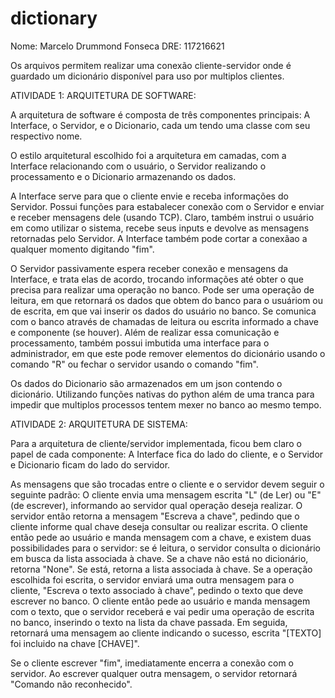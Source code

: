 # dictionary

Nome: Marcelo Drummond Fonseca
DRE: 117216621

Os arquivos permitem realizar uma conexão cliente-servidor onde é guardado um dicionário disponível para uso por multiplos clientes.

ATIVIDADE 1: ARQUITETURA DE SOFTWARE:

A arquitetura de software é composta de três componentes principais: A Interface, o Servidor, e o Dicionario, cada um tendo uma classe com seu respectivo nome.

O estilo arquitetural escolhido foi a arquitetura em camadas, com a Interface relacionando com o usuário, o Servidor realizando o processamento e o Dicionario armazenando os dados.

A Interface serve para que o cliente envie e receba informações do Servidor. Possui funções para estabalecer conexão com o Servidor e enviar e receber mensagens dele (usando TCP). Claro, também instrui o usuário em como utilizar o sistema, recebe seus inputs e devolve as mensagens retornadas pelo Servidor. A Interface também pode cortar a conexãao a qualquer momento digitando "fim".

O Servidor passivamente espera receber conexão e mensagens da Interface, e trata elas de acordo, trocando informações até obter o que precisa para realizar uma operação no banco. Pode ser uma operação de leitura, em que retornará os dados que obtem do banco para o usuáriom ou de escrita, em que vai inserir os dados do usuário no banco. Se comunica com o banco através de chamadas de leitura ou escrita informado a chave e componente (se houver). Além de realizar essa comunicação e processamento, também possui imbutida uma interface para o administrador, em que este pode remover elementos do dicionário usando o comando "R" ou fechar o servidor usando o comando "fim".

Os dados do Dicionario são armazenados em um json contendo o dicionário. Utilizando funções nativas do python além de uma tranca para impedir que multiplos processos tentem mexer no banco ao mesmo tempo.

ATIVIDADE 2: ARQUITETURA DE SISTEMA:

Para a arquitetura de cliente/servidor implementada, ficou bem claro o papel de cada componente: A Interface fica do lado do cliente, e o Servidor e Dicionario ficam do lado do servidor.

As mensagens que são trocadas entre o cliente e o servidor devem seguir o seguinte padrão: O cliente envia uma mensagem escrita "L" (de Ler) ou "E" (de escrever), informando ao servidor qual operação deseja realizar. O servidor então retorna a mensagem "Escreva a chave", pedindo que o cliente informe qual chave deseja consultar ou realizar escrita. O cliente então pede ao usuário e manda mensagem com a chave, e existem duas possibilidades para o servidor: se é leitura, o servidor consulta o dicionário em busca da lista associada à chave. Se a chave não está no dicionário, retorna "None". Se está, retorna a lista associada à chave. Se a operação escolhida foi escrita, o servidor enviará uma outra mensagem para o cliente, "Escreva o texto associado à chave", pedindo o texto que deve escrever no banco. O cliente então pede ao usuário e manda mensagem com o texto, que o servidor receberá e vai pedir uma operação de escrita no banco, inserindo o texto na lista da chave passada. Em seguida, retornará uma mensagem ao cliente indicando o sucesso, escrita "[TEXTO] foi incluido na chave [CHAVE]".

Se o cliente escrever "fim", imediatamente encerra a conexão com o servidor. Ao escrever qualquer outra mensagem, o servidor retornará "Comando não reconhecido".
